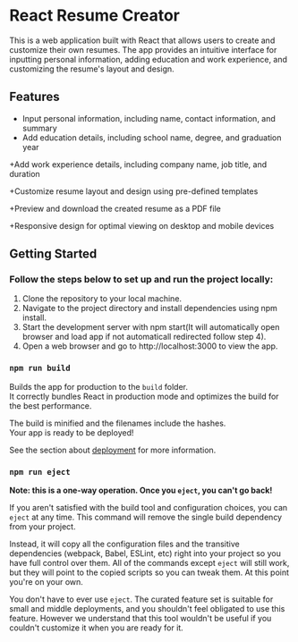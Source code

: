 # React Resume Creator

This is a web application built with React that allows users to create and customize their own resumes. The app provides an intuitive interface for inputting personal information, adding education and work experience, and customizing the resume's layout and design.

## Features

+ Input personal information, including name, contact information, and summary
+ Add education details, including school name, degree, and graduation year

+Add work experience details, including company name, job title, and duration

+Customize resume layout and design using pre-defined templates

+Preview and download the created resume as a PDF file

+Responsive design for optimal viewing on desktop and mobile devices



## Getting Started
### Follow the steps below to set up and run the project locally:

1. Clone the repository to your local machine.
2. Navigate to the project directory and install dependencies using npm install.
3. Start the development server with npm start(It will automatically open browser and load app if not automaticall redirected follow step 4).
4. Open a web browser and go to http://localhost:3000 to view the app.
### `npm run build`

Builds the app for production to the `build` folder.\
It correctly bundles React in production mode and optimizes the build for the best performance.

The build is minified and the filenames include the hashes.\
Your app is ready to be deployed!

See the section about [deployment](https://facebook.github.io/create-react-app/docs/deployment) for more information.

### `npm run eject`

**Note: this is a one-way operation. Once you `eject`, you can't go back!**

If you aren't satisfied with the build tool and configuration choices, you can `eject` at any time. This command will remove the single build dependency from your project.

Instead, it will copy all the configuration files and the transitive dependencies (webpack, Babel, ESLint, etc) right into your project so you have full control over them. All of the commands except `eject` will still work, but they will point to the copied scripts so you can tweak them. At this point you're on your own.

You don't have to ever use `eject`. The curated feature set is suitable for small and middle deployments, and you shouldn't feel obligated to use this feature. However we understand that this tool wouldn't be useful if you couldn't customize it when you are ready for it.


